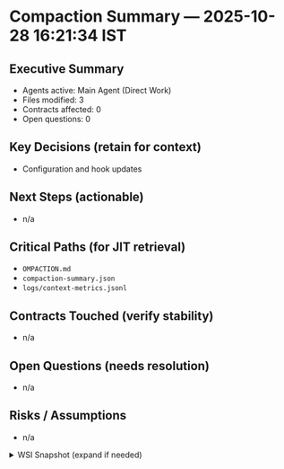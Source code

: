 # Compaction Summary — 2025-10-28 16:21:34 IST

## Executive Summary
- Agents active: Main Agent (Direct Work)
- Files modified: 3
- Contracts affected: 0
- Open questions: 0

## Key Decisions (retain for context)
- Configuration and hook updates

## Next Steps (actionable)
- n/a

## Critical Paths (for JIT retrieval)
- `OMPACTION.md`
- `compaction-summary.json`
- `logs/context-metrics.jsonl`

## Contracts Touched (verify stability)
- n/a

## Open Questions (needs resolution)
- n/a

## Risks / Assumptions
- n/a

<details>
<summary>WSI Snapshot (expand if needed)</summary>

- n/a
</details>

